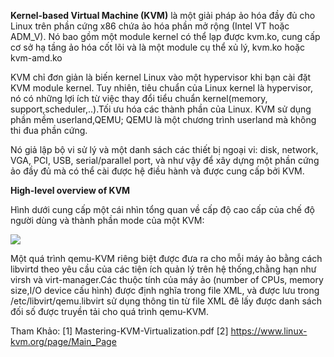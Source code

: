 **Kernel-based Virtual Machine (KVM)** là một giải pháp ảo hóa đầy đủ cho Linux trên phần cứng x86 chứa ảo hóa phần mở rộng (Intel VT hoặc ADM_V). Nó bao gồm một module kernel có thể lạp được kvm.ko, cung cấp cơ sở hạ tầng ảo hóa cốt lõi và là một module cụ thể xủ lý, kvm.ko hoặc kvm-amd.ko

KVM chỉ đơn giản là biến kernel Linux vào một hypervisor khi bạn cài đặt KVM module kernel. Tuy nhiên, tiêu chuẩn của Linux kernel là hypervisor, nó có những lợi ích từ việc thay đổi tiểu chuẩn kernel(memory, support,scheduler,..).Tối ưu hóa các thành phần của Linux. KVM sử dụng phần mềm userland,QEMU; QEMU là một chương trình userland mà không thi đua phần cứng.

Nó giả lập bộ vi sử lý và một danh sách các thiết bị ngoại vi: disk, network, VGA, PCI, USB, serial/parallel port, và như vậy để xây dựng một phần cứng ảo đầy đủ mà có thể cài được hệ điều hành và được cung cấp bởi KVM.

**High-level overview of KVM**

Hình dưới cung cấp một cái nhìn tổng quan về cấp độ cao cấp của chế độ người dùng và thành phần mode của một KVM:

<img src="https://i.imgur.com/cBqiftN.jpg">

Một quá trình qemu-KVM riêng biệt được đưa ra cho mỗi máy ảo bằng cách libvirtd theo yêu cầu của các tiện ích quản lý trên hệ thống,chằng hạn như virsh và virt-manager.Các thuộc tính của máy ảo (number of CPUs, memory size,I/O device cấu hình) được định nghĩa trong file XML, và được lưu trong /etc/libvirt/qemu.libvirt sử dụng thông tin từ file XML đê lấy được danh sách đối số được truyền tải cho quá trình qemu-KVM.

Tham Khảo: 
[1] Mastering-KVM-Virtualization.pdf
[2] https://www.linux-kvm.org/page/Main_Page
